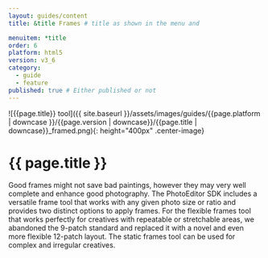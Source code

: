 ```yaml
---
layout: guides/content
title: &title Frames # title as shown in the menu and 

menuitem: *title
order: 6
platform: html5
version: v3_6
category: 
  - guide
  - feature 
published: true # Either published or not 
---
```

![{{page.title}} tool]({{ site.baseurl }}/assets/images/guides/{{page.platform | downcase }}/{{page.version | downcase}}/{{page.title | downcase}}_framed.png){: height="400px" .center-image}

# {{ page.title }}

Good frames might not save bad paintings, however they may very well complete and enhance good photography. The PhotoEditor SDK includes a versatile frame tool that works with any given photo size or ratio and provides two distinct options to apply frames. For the flexible frames tool that works perfectly for creatives with repeatable or stretchable areas, we abandoned the 9-patch standard and replaced it with a novel and even more flexible 12-patch layout. The static frames tool can be used for complex and irregular creatives.
